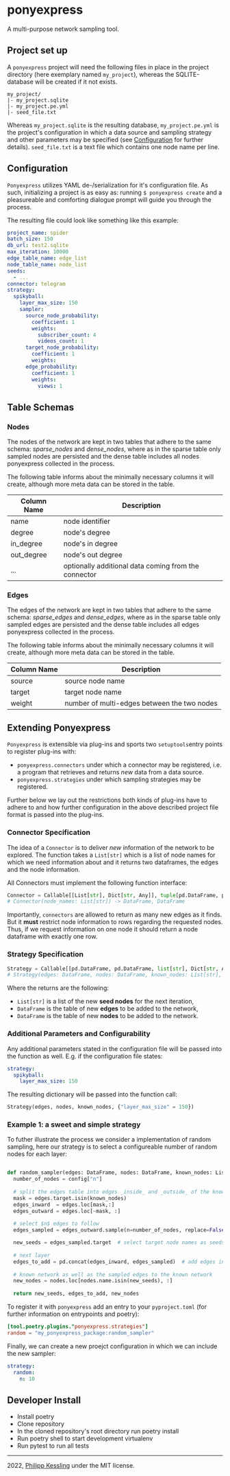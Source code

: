 # ponyexpress

A multi-purpose network sampling tool.

## Project set up

A `ponyexpress` project will need the following files in place in the project directory (here exemplary named `my_project`), whereas the SQLITE-database will be created if it not exists.

```tree
my_project/
|- my_project.sqlite
|- my_project.pe.yml
|- seed_file.txt
```

Whereas `my_project.sqlite` is the resulting database, `my_project.pe.yml` is the project's configuration in which a data source and sampling strategy and other parameters may be specified (see [Configuration](#configuration) for further details). `seed_file.txt` is a text file which contains one node name per line.

## Configuration

`Ponyexpress` utilizes YAML de-/serialization for it's configuration file. As such, initializing a project is as easy as: running `$ ponyexpress create` and a pleasureable and comforting dialogue prompt will guide you through the process.

The resulting file could look like something like this example:

```yaml
project_name: spider
batch_size: 150
db_url: test2.sqlite
max_iteration: 10000
edge_table_name: edge_list
node_table_name: node_list
seeds:
  - ...
connector: telegram
strategy:
  spikyball:
    layer_max_size: 150
    sampler:
      source_node_probability:
        coefficient: 1
        weights:
          subscriber_count: 4
          videos_count: 1
      target_node_probability:
        coefficient: 1
        weights:
      edge_probability:
        coefficient: 1
        weights:
          views: 1

```

## Table Schemas

### Nodes

The nodes of the network are kept in two tables that adhere to the same schema:
*sparse_nodes* and *dense_nodes*, where as in the sparse table only sampled nodes are
persisted and the dense table includes all nodes ponyexpress collected in the process.

The following table informs about the minimally necessary columns it will create,
although more meta data can be stored in the table.

| Column Name | Description                                         |
| ----------- | --------------------------------------------------- |
| name        | node identifier                                     |
| degree      | node's degree                                       |
| in_degree   | node's in degree                                    |
| out_degree  | node's out degree                                   |
| ...         | optionally additional data coming from the connector |

### Edges

The edges of the network are kept in two tables that adhere to the same schema:
*sparse_edges* and *dense_edges*, where as in the sparse table only sampled edges are
persisted and the dense table includes all edges ponyexpress collected in the process.

The following table informs about the minimally necessary columns it will create, although more meta data can be stored in the table.

| Column Name | Description                                 |
| ----------- | ------------------------------------------- |
| source      | source node name                            |
| target      | target node name                            |
| weight      | number of multi-edges between the two nodes |

## Extending Ponyexpress

`Ponyexpress` is extensible via plug-ins and sports two `setuptools`entry points to register plug-ins with:

- `ponyexpress.connectors` under which a connector may be registered, i.e. a program that retrieves and returns *new* data from a data source.
- `ponyexpress.strategies` under which sampling strategies may be registered.

Further below we lay out the restrictions both kinds of plug-ins have to adhere to and how further configuration in the above described project file format is passed into the plug-ins.

### Connector Specification

The idea of a `Connector` is to deliver *new* information of the network to be explored. The function takes a `List[str]` which is a list of node names for which we need information about and it returns two dataframes, the edges and the node information. 

All Connectors must implement the following function interface:

```python
Connector = Callable[[List[str], Dict[str, Any]], tuple[pd.DataFrame, pd.DataFrame]]
# Connector(node_names: List[str]) -> DataFrame, DataFrame
```
Importantly, `connectors` are allowed to return as many new edges as it finds. But it **must** restrict node information to rows regarding the requested nodes. Thus, if we request information on one node it should return a node dataframe with exactly one row.

### Strategy Specification

```python
Strategy = Callable[[pd.DataFrame, pd.DataFrame, list[str], Dict[str, Any]], Tuple[list[str], pd.DataFrame, pd.DataFrame]]
# Strategy(edges: DataFrame, nodes: DataFrame, known_nodes: List[str], configuration: Dict[str, Any]) -> List[str], DataFrame, DataFrame
```

Where the returns are the following:

- `List[str]` is a list of the new **seed nodes** for the next iteration,
- `DataFrame` is the table of new **edges** to be added to the network,
- `DataFrame` is the table of new **nodes** to be added to the network.

### Additional Parameters and Configurability

Any additional parameters stated in the configuration file will be passed into the function as well. E.g. if the configuration file states:

```yaml
strategy:
  spikyball:
    layer_max_size: 150
```

The resulting dictionary will be passed into the function call:

```python
Strategy(edges, nodes, known_nodes, {"layer_max_size" = 150})
```

### Example 1: a sweet and simple strategy

To futher illustrate the process we consider a implementation of random sampling,
here our strategy is to select a configureable number of random nodes for each layer:

```python

def random_sampler(edges: DataFrame, nodes: DataFrame, known_nodes: List[str], config: Dict[str, int]):
  number_of_nodes = config["n"]
  
  # split the edges table into edges _inside_ and _outside_ of the known network
  mask = edges.target.isin(known_nodes)
  edges_inward  = edges.loc[mask,:]
  edges_outward = edges.loc[~mask, :]
  
  # select $n$ edges to follow
  edges_sampled = edges_outward.sample(n=number_of_nodes, replace=False)

  new_seeds = edges_sampled.target  # select target node names as seeds for the
  
  # next layer
  edges_to_add = pd.concat(edges_inward, edges_sampled)  # add edges inside the
  
  # known network as well as the sampled edges to the known network
  new_nodes = nodes.loc[nodes.name.isin(new_seeds), :]
  
  return new_seeds, edges_to_add, new_nodes
```

To register it with `ponyexpress` add an entry to your `pyproject.toml` (for further information on entrypoints and poetry):

```toml
[tool.poetry.plugins."ponyexpress.strategies"]
random = "my_ponyexpress_package:random_sampler"
```

Finally, we can create a new proejct configuration in which we can include the new sampler:

```yaml
strategy:
  random:
    n: 10
```

## Developer Install

- Install poetry
- Clone repository
- In the cloned repository's root directory run poetry install
- Run poetry shell to start development virtualenv
- Run pytest to run all tests

---

2022, [Philipp Kessling](mailto:p.kessling@leibniz-hbi.de) under the MIT license.

